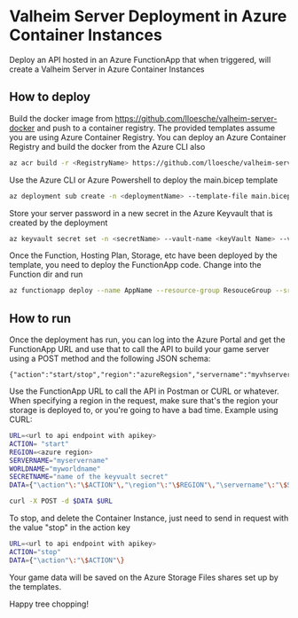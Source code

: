 # Valheim Server Deployment in Azure Container Instances

Deploy an API hosted in an Azure FunctionApp that when triggered, will create a Valheim Server in Azure Container Instances

## How to deploy

Build the docker image from https://github.com/lloesche/valheim-server-docker and push to a container registry. The provided templates assume you are using Azure Container Registry. You can deploy an Azure Container Registry and build the docker from the Azure CLI also
```bash
az acr build -r <RegistryName> https://github.com/lloesche/valheim-server-docker -f DOCKERFILE --platform linux
```

Use the Azure CLI or Azure Powershell to deploy the main.bicep template
```bash
az deployment sub create -n <deploymentName> --template-file main.bicep
```

Store your server password in a new secret in the Azure Keyvault that is created by the deployment
```bash
az keyvault secret set -n <secretName> --vault-name <keyVault Name> --value <yourSuperSecretPassword>
```
Once the Function, Hosting Plan, Storage, etc have been deployed by the template, you need to deploy the FunctionApp code. 
Change into the Function dir and run
```bash
az functionapp deploy --name AppName --resource-group ResouceGroup --src-path ./
```

## How to run

Once the deployment has run, you can log into the Azure Portal and get the FunctionApp URL and use that to call the API to build your game server using a POST method and the following JSON schema:
```
{"action":"start/stop","region":"azureRegsion","servername":"myvhserver","worldname":"myworldname","customerId":"nameOfKeyvaultSecret"}
```
Use the FunctionApp URL to call the API in Postman or CURL or whatever.  When specifying a region in the request, make sure that's the region your storage is deployed to, or you're going to have a bad time.
Example using CURL:
```bash
URL=<url to api endpoint with apikey>
ACTION= "start"
REGION=<azure region>
SERVERNAME="myservername"
WORLDNAME="myworldname"
SECRETNAME="name of the keyvualt secret"
DATA={"\action"\:"\$ACTION"\,"\region"\:"\$REGION"\,"\servername"\:"\$SERVERNAME"\,"\worldname"\:"\$WORLDNAME"\,"\customerId"\:"\$SECRETNAME"\}

curl -X POST -d $DATA $URL
```
To stop, and delete the Container Instance, just need to send in request with the value "stop" in the action key

```bash
URL=<url to api endpoint with apikey>
ACTION="stop"
DATA={"\action"\:"\$ACTION"\}
```
Your game data will be saved on the Azure Storage Files shares set up by the templates. 

Happy tree chopping!